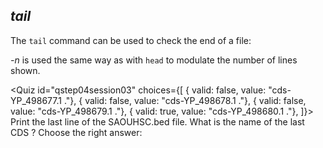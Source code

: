 <script>
import Quiz from "components/Quiz.svelte"; 
import Execute from "components/Execute.svelte";
</script>

## *tail*

The `tail` command can be used to check the end of a file:

<Execute command=tail SAOUHSC.bed />

_-n_ is used the same way as with `head` to modulate the number of lines shown.

<Quiz id="qstep04session03" choices={[
	{ valid: false, value: "cds-YP_498677.1 ."},
	{ valid: false, value: "cds-YP_498678.1 ."},
	{ valid: false, value: "cds-YP_498679.1 ."},
	{ valid: true, value: "cds-YP_498680.1 ."},
]}>
	<span slot="prompt">
		Print the last line of the SAOUHSC.bed file. What is the name of the last CDS ? Choose the right answer:
	</span>
</Quiz>
